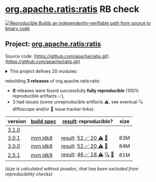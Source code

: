 [org.apache.ratis:ratis](https://central.sonatype.com/artifact/org.apache.ratis/ratis/versions) RB check
=======

[![Reproducible Builds](https://reproducible-builds.org/images/logos/rb.svg) an independently-verifiable path from source to binary code](https://reproducible-builds.org/)

## Project: [org.apache.ratis:ratis](https://central.sonatype.com/artifact/org.apache.ratis/ratis/versions)

Source code: [https://github.com/apache/ratis.git](https://github.com/apache/ratis.git)

<details><summary>This project defines 20 modules:</summary>

* [org.apache.ratis:ratis](https://central.sonatype.com/artifact/org.apache.ratis/ratis/3.0.1)
* [org.apache.ratis:ratis-assembly](https://central.sonatype.com/artifact/org.apache.ratis/ratis-assembly/3.0.1)
* [org.apache.ratis:ratis-client](https://central.sonatype.com/artifact/org.apache.ratis/ratis-client/3.0.1)
* [org.apache.ratis:ratis-common](https://central.sonatype.com/artifact/org.apache.ratis/ratis-common/3.0.1)
* [org.apache.ratis:ratis-docs](https://central.sonatype.com/artifact/org.apache.ratis/ratis-docs/3.0.1)
* [org.apache.ratis:ratis-examples](https://central.sonatype.com/artifact/org.apache.ratis/ratis-examples/3.0.1)
* [org.apache.ratis:ratis-grpc](https://central.sonatype.com/artifact/org.apache.ratis/ratis-grpc/3.0.1)
* [org.apache.ratis:ratis-metrics](https://central.sonatype.com/artifact/org.apache.ratis/ratis-metrics/3.0.1)
* [org.apache.ratis:ratis-metrics-api](https://central.sonatype.com/artifact/org.apache.ratis/ratis-metrics-api/3.0.1)
* [org.apache.ratis:ratis-metrics-default](https://central.sonatype.com/artifact/org.apache.ratis/ratis-metrics-default/3.0.1)
* [org.apache.ratis:ratis-metrics-dropwizard3](https://central.sonatype.com/artifact/org.apache.ratis/ratis-metrics-dropwizard3/3.0.1)
* [org.apache.ratis:ratis-netty](https://central.sonatype.com/artifact/org.apache.ratis/ratis-netty/3.0.1)
* [org.apache.ratis:ratis-proto](https://central.sonatype.com/artifact/org.apache.ratis/ratis-proto/3.0.1)
* [org.apache.ratis:ratis-replicated-map](https://central.sonatype.com/artifact/org.apache.ratis/ratis-replicated-map/3.0.1)
* [org.apache.ratis:ratis-resource-bundle](https://central.sonatype.com/artifact/org.apache.ratis/ratis-resource-bundle/3.0.1)
* [org.apache.ratis:ratis-server](https://central.sonatype.com/artifact/org.apache.ratis/ratis-server/3.0.1)
* [org.apache.ratis:ratis-server-api](https://central.sonatype.com/artifact/org.apache.ratis/ratis-server-api/3.0.1)
* [org.apache.ratis:ratis-shell](https://central.sonatype.com/artifact/org.apache.ratis/ratis-shell/3.0.1)
* [org.apache.ratis:ratis-test](https://central.sonatype.com/artifact/org.apache.ratis/ratis-test/3.0.1)
* [org.apache.ratis:ratis-tools](https://central.sonatype.com/artifact/org.apache.ratis/ratis-tools/3.0.1)
</details>

rebuilding **3 releases** of org.apache.ratis:ratis:
- **0** releases were found successfully **fully reproducible** (100% reproducible artifacts :white_check_mark:),
- 3 had issues (some unreproducible artifacts :warning:, see eventual :mag: diffoscope and/or :memo: issue tracker links):

| version | [build spec](/BUILDSPEC.md) | [result](https://reproducible-builds.org/docs/jvm/): reproducible? | size |
| -- | --------- | ------ | -- |
| [3.1.0](https://central.sonatype.com/artifact/org.apache.ratis/ratis/3.1.0/pom) | | | |
| [3.0.1](https://central.sonatype.com/artifact/org.apache.ratis/ratis/3.0.1/pom) | [mvn jdk8](ratis-3.0.1.buildspec) | [result](ratis-3.0.1.buildinfo): [52 :white_check_mark:  20 :warning:](ratis-3.0.1.buildcompare) [:memo:](https://issues.apache.org/jira/browse/RATIS-1840) | 83M |
| [3.0.0](https://central.sonatype.com/artifact/org.apache.ratis/ratis/3.0.0/pom) | [mvn jdk8](ratis-3.0.0.buildspec) | [result](ratis-3.0.0.buildinfo): [52 :white_check_mark:  20 :warning:](ratis-3.0.0.buildcompare) [:memo:](https://issues.apache.org/jira/browse/RATIS-1840) | 84M |
| [2.5.1](https://central.sonatype.com/artifact/org.apache.ratis/ratis/2.5.1/pom) | [mvn jdk8](ratis-2.5.1.buildspec) | [result](ratis-2.5.1.buildinfo): [46 :white_check_mark:  18 :warning:](ratis-2.5.1.buildcompare) [:mag:](ratis-2.5.1.diffoscope) [:memo:](https://issues.apache.org/jira/browse/RATIS-1840) | 81M |

<i>(size is calculated without javadoc, that has been excluded from reproducibility checks)</i>
